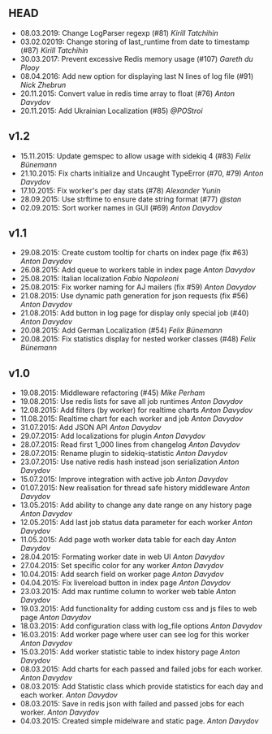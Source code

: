## HEAD
* 08.03.2019: Change LogParser regexp (#81) *Kirill Tatchihin*
* 03.02.02019: Change storing of last_runtime from date to timestamp (#87) *Kirill Tatchihin*
* 30.03.2017: Prevent excessive Redis memory usage (#107) *Gareth du Plooy*
* 08.04.2016: Add new option for displaying last N lines of log file (#91) *Nick Zhebrun*
* 20.11.2015: Convert value in redis time array to float (#76) *Anton Davydov*
* 20.11.2015: Add Ukrainian Localization (#85) *@POStroi*

## v1.2
* 15.11.2015: Update gemspec to allow usage with sidekiq 4 (#83) *Felix Bünemann*
* 21.10.2015: Fix charts initialize and Uncaught TypeError (#70, #79) *Anton Davydov*
* 17.10.2015: Fix worker's per day stats (#78) *Alexander Yunin*
* 28.09.2015: Use strftime to ensure date string format (#77) *@stan*
* 02.09.2015: Sort worker names in GUI (#69) *Anton Davydov*

## v1.1
* 29.08.2015: Create custom tooltip for charts on index page (fix #63) *Anton Davydov*
* 26.08.2015: Add queue to workers table in index page *Anton Davydov*
* 25.08.2015: Italian localization *Fabio Napoleoni*
* 25.08.2015: Fix worker naming for AJ mailers (fix #59) *Anton Davydov*
* 21.08.2015: Use dynamic path generation for json requests (fix #56) *Anton Davydov*
* 21.08.2015: Add button in log page for display only special job (#40) *Anton Davydov*
* 20.08.2015: Add German Localization (#54) *Felix Bünemann*
* 20.08.2015: Fix statistics display for nested worker classes (#48) *Felix Bünemann*

## v1.0
* 19.08.2015: Middleware refactoring (#45) *Mike Perham*
* 19.08.2015: Use redis lists for save all job runtimes *Anton Davydov*
* 12.08.2015: Add filters (by worker) for realtime charts *Anton Davydov*
* 11.08.2015: Realtime chart for each worker and job *Anton Davydov*
* 31.07.2015: Add JSON API *Anton Davydov*
* 29.07.2015: Add localizations for plugin *Anton Davydov*
* 28.07.2015: Read first 1_000 lines from changelog *Anton Davydov*
* 28.07.2015: Rename plugin to sidekiq-statistic *Anton Davydov*
* 23.07.2015: Use native redis hash instead json serialization *Anton Davydov*
* 15.07.2015: Improve integration with active job *Anton Davydov*
* 01.07.2015: New realisation for thread safe history middleware *Anton Davydov*
* 13.05.2015: Add ability to change any date range on any history page *Anton Davydov*
* 12.05.2015: Add last job status data parameter for each worker *Anton Davydov*
* 11.05.2015: Add page woth worker data table for each day *Anton Davydov*
* 28.04.2015: Formating worker date in web UI *Anton Davydov*
* 27.04.2015: Set specific color for any worker *Anton Davydov*
* 10.04.2015: Add search field on worker page *Anton Davydov*
* 04.04.2015: Fix livereload button in index page *Anton Davydov*
* 23.03.2015: Add max runtime column to worker web table *Anton Davydov*
* 19.03.2015: Add functionality for adding custom css and js files to web page *Anton Davydov*
* 18.03.2015: Add configuration class with log_file options *Anton Davydov*
* 16.03.2015: Add worker page where user can see log for this worker *Anton Davydov*
* 15.03.2015: Add worker statistic table to index history page *Anton Davydov*
* 08.03.2015: Add charts for each passed and failed jobs for each worker. *Anton Davydov*
* 08.03.2015: Add Statistic class which provide statistics for each day and each worker. *Anton Davydov*
* 08.03.2015: Save in redis json with failed and passed jobs for each worker. *Anton Davydov*
* 04.03.2015: Created simple midelware and static page. *Anton Davydov*
